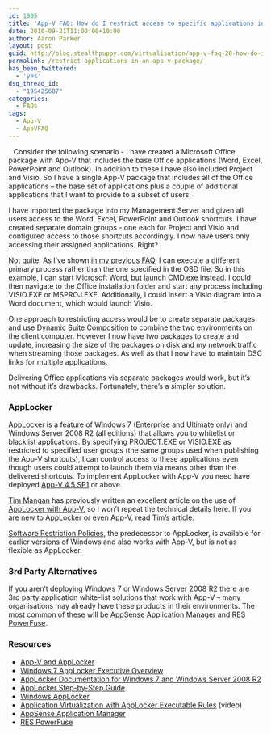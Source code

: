 ```yaml
---
id: 1905
title: 'App-V FAQ: How do I restrict access to specific applications in an App-V package?'
date: 2010-09-21T11:00:00+10:00
author: Aaron Parker
layout: post
guid: http://blog.stealthpuppy.com/virtualisation/app-v-faq-28-how-do-i-restrict-access-to-specific-applications-in-an-app-v-package/
permalink: /restrict-applications-in-an-app-v-package/
has_been_twittered:
  - 'yes'
dsq_thread_id:
  - "195425607"
categories:
  - FAQs
tags:
  - App-V
  - AppVFAQ
---
```

<img style="margin: 0px 10px 5px 0px; display: inline;" src="http://stealthpuppy.com/wp-content/uploads/2010/06/AppVFAQLogo.png" alt="" align="left" />Consider the following scenario - I have created a Microsoft Office package with App-V that includes the base Office applications (Word, Excel, PowerPoint and Outlook). In addition to these I have also included Project and Visio. So I have a single App-V package that includes all of the Office applications – the base set of applications plus a couple of additional applications that I want to provide to a subset of users.

I have imported the package into my Management Server and given all users access to the Word, Excel, PowerPoint and Outlook shortcuts. I have created separate domain groups - one each for Project and Visio and configured access to those shortcuts accordingly. I now have users only accessing their assigned applications. Right?

Not quite. As I&#8217;ve shown [in my previous FAQ](http://stealthpuppy.com/virtualisation/app-v-faq-27-how-do-i-get-an-application-into-the-app-v-bubble-for-troubleshooting), I can execute a different primary process rather than the one specified in the OSD file. So in this example, I can start Microsoft Word, but launch CMD.exe instead. I could then navigate to the Office installation folder and start any process including VISIO.EXE or MSPROJ.EXE. Additionally, I could insert a Visio diagram into a Word document, which would launch Visio.

One approach to restricting access would be to create separate packages and use [Dynamic Suite Composition](http://technet.microsoft.com/en-us/library/cc843662.aspx) to combine the two environments on the client computer. However I now have two packages to create and update, increasing the size of the packages on disk and my network traffic when streaming those packages. As well as that I now have to maintain DSC links for multiple applications.

Delivering Office applications via separate packages would work, but it&#8217;s not without it&#8217;s drawbacks. Fortunately, there&#8217;s a simpler solution.

### AppLocker

[AppLocker](http://technet.microsoft.com/en-us/library/dd548340(WS.10).aspx) is a feature of Windows 7 (Enterprise and Ultimate only) and Windows Server 2008 R2 (all editions) that allows you to whitelist or blacklist applications. By specifying PROJECT.EXE or VISIO.EXE as restricted to specified user groups (the same groups used when publishing the App-V shortcuts), I can control access to these applications even though users could attempt to launch them via means other than the delivered shortcuts. To implement AppLocker with App-V you need have deployed [App-V 4.5 SP1](http://support.microsoft.com/kb/976338/) or above.

[Tim Mangan](http://tmurgent.com/TMBlog/) has previously written an excellent article on the use of [AppLocker with App-V](http://www.brianmadden.com/blogs/timmangan/archive/2009/10/28/AppV-and-AppLocker.aspx), so I won&#8217;t repeat the technical details here. If you are new to AppLocker or even App-V, read Tim&#8217;s article.

[Software Restriction Policies](http://technet.microsoft.com/en-us/library/bb457006.aspx), the predecessor to AppLocker, is available for earlier versions of Windows and also works with App-V, but is not as flexible as AppLocker.

### 3rd Party Alternatives

If you aren&#8217;t deploying Windows 7 or Windows Server 2008 R2 there are 3rd party application white-list solutions that work with App-V – many organisations may already have these products in their environments. The most common of these will be [AppSense Application Manager](http://www.appsense.com/products/applicationmanager.aspx) and [RES PowerFuse](http://www.ressoftware.com/pagina/72/res-powerfuse.aspx).

### Resources

  * [App-V and AppLocker](http://www.brianmadden.com/blogs/timmangan/archive/2009/10/28/AppV-and-AppLocker.aspx)
  * [Windows 7 AppLocker Executive Overview](http://technet.microsoft.com/en-us/library/dd548340(WS.10).aspx)
  * [AppLocker Documentation for Windows 7 and Windows Server 2008 R2](http://technet.microsoft.com/en-us/library/dd723678(WS.10).aspx)
  * [AppLocker Step-by-Step Guide](http://technet.microsoft.com/en-us/library/dd723686(WS.10).aspx)
  * [Windows AppLocker](http://technet.microsoft.com/en-us/library/dd759117.aspx)
  * [Application Virtualization with AppLocker Executable Rules](http://technet.microsoft.com/en-us/windows/ee532032.aspx) (video)
  * [AppSense Application Manager](http://www.appsense.com/products/applicationmanager.aspx)
  * [RES PowerFuse](http://www.ressoftware.com/pagina/72/res-powerfuse.aspx)